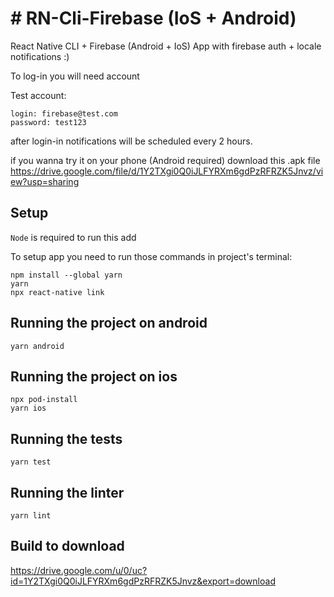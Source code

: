 # # RN-Cli-Firebase (IoS + Android)

React Native CLI + Firebase (Android + IoS)
App with firebase auth + locale notifications :)

To log-in you will need account

Test account:
```
login: firebase@test.com
password: test123
```

after login-in notifications will be scheduled every 2 hours.

if you wanna try it on your phone (Android required) download this .apk file
https://drive.google.com/file/d/1Y2TXgi0Q0iJLFYRXm6gdPzRFRZK5Jnvz/view?usp=sharing

## Setup

`Node` is required to run this add

To setup app you need to run those commands in project's terminal:

```
npm install --global yarn
yarn
npx react-native link
```

## Running the project on android

```
yarn android
```

## Running the project on ios

```
npx pod-install
yarn ios
```

## Running the tests

```
yarn test
```

## Running the linter

```
yarn lint
```

## Build to download

https://drive.google.com/u/0/uc?id=1Y2TXgi0Q0iJLFYRXm6gdPzRFRZK5Jnvz&export=download
